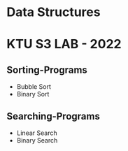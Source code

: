 # Data Structures 
# KTU S3 LAB - 2022

## Sorting-Programs

* Bubble Sort 
* Binary Sort

## Searching-Programs

* Linear Search
* Binary Search 
